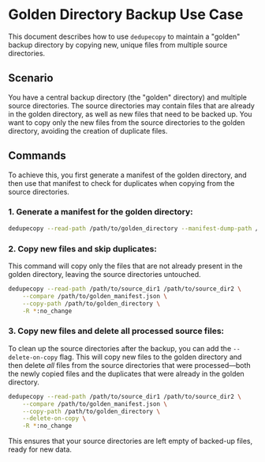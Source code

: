 # Golden Directory Backup Use Case

This document describes how to use `dedupecopy` to maintain a "golden" backup directory by copying new, unique files from multiple source directories.

## Scenario

You have a central backup directory (the "golden" directory) and multiple source directories. The source directories may contain files that are already in the golden directory, as well as new files that need to be backed up. You want to copy only the new files from the source directories to the golden directory, avoiding the creation of duplicate files.

## Commands

To achieve this, you first generate a manifest of the golden directory, and then use that manifest to check for duplicates when copying from the source directories.

### 1. Generate a manifest for the golden directory:

```bash
dedupecopy --read-path /path/to/golden_directory --manifest-dump-path /path/to/golden_manifest.json
```

### 2. Copy new files and skip duplicates:

This command will copy only the files that are not already present in the golden directory, leaving the source directories untouched.

```bash
dedupecopy --read-path /path/to/source_dir1 /path/to/source_dir2 \
    --compare /path/to/golden_manifest.json \
    --copy-path /path/to/golden_directory \
    -R *:no_change
```

### 3. Copy new files and delete all processed source files:

To clean up the source directories after the backup, you can add the `--delete-on-copy` flag. This will copy new files to the golden directory and then delete *all* files from the source directories that were processed—both the newly copied files and the duplicates that were already in the golden directory.

```bash
dedupecopy --read-path /path/to/source_dir1 /path/to/source_dir2 \
    --compare /path/to/golden_manifest.json \
    --copy-path /path/to/golden_directory \
    --delete-on-copy \
    -R *:no_change
```
This ensures that your source directories are left empty of backed-up files, ready for new data.